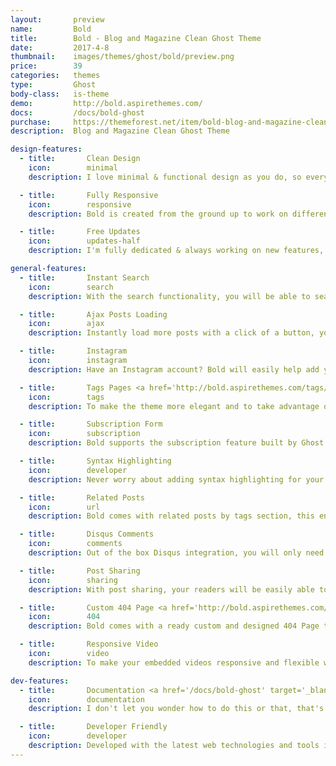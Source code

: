 ```yaml
---
layout:       preview
name:         Bold
title:        Bold - Blog and Magazine Clean Ghost Theme
date:         2017-4-8
thumbnail:    images/themes/ghost/bold/preview.png
price:        39
categories:   themes
type:         Ghost
body-class:   is-theme
demo:         http://bold.aspirethemes.com/
docs:         /docs/bold-ghost
purchase:     https://themeforest.net/item/bold-blog-and-magazine-clean-ghost-theme/19663870
description:  Blog and Magazine Clean Ghost Theme

design-features:
  - title:       Clean Design
    icon:        minimal
    description: I love minimal & functional design as you do, so every element is designed with simplicity and details in mind, and well-tailored to match your own taste.

  - title:       Fully Responsive
    icon:        responsive
    description: Bold is created from the ground up to work on different devices from mobile phones, tablets, and desktop with performance in mind.

  - title:       Free Updates
    icon:        updates-half
    description: I'm fully dedicated & always working on new features, updating current ones, so you will always get new and rich updates.

general-features:
  - title:       Instant Search
    icon:        search
    description: With the search functionality, you will be able to search posts and pages instantly as you type.

  - title:       Ajax Posts Loading
    icon:        ajax
    description: Instantly load more posts with a click of a button, you don't have to click through pages, this will absolutely enhance site browsing and user satisfaction.

  - title:       Instagram
    icon:        instagram
    description: Have an Instagram account? Bold will easily help add your Instagram feed widget to the footer with the ability to set the images numbers shown.

  - title:       Tags Pages <a href='http://bold.aspirethemes.com/tags/' target='_blank'><span data-icon='ei-external-link' data-size='s' class="c-theme-features__icon"></span></a>
    icon:        tags
    description: To make the theme more elegant and to take advantage of Ghost features, Bold comes with a custom and elegant tags page to list the blog tags in a totally different and efficient way.

  - title:       Subscription Form
    icon:        subscription
    description: Bold supports the subscription feature built by Ghost and comes with two widgets, on the site footer and the post single page.

  - title:       Syntax Highlighting
    icon:        developer
    description: Never worry about adding syntax highlighting for your source code, Bold shipped with Prism which is a lightweight, robust, and elegant syntax highlighter.

  - title:       Related Posts
    icon:        url
    description: Bold comes with related posts by tags section, this encourages readers to read, discover, and engage with more content.

  - title:       Disqus Comments
    icon:        comments
    description: Out of the box Disqus integration, you will only need to add your Disqus short-name.

  - title:       Post Sharing
    icon:        sharing
    description: With post sharing, your readers will be easily able to share your posts on Twitter, Facebook, Google +, and Pinterest.

  - title:       Custom 404 Page <a href='http://bold.aspirethemes.com/404/' target='_blank'><span data-icon='ei-external-link' data-size='s' class="c-theme-features__icon"></span></a>
    icon:        404
    description: Bold comes with a ready custom and designed 404 Page that shows the recently published stories.

  - title:       Responsive Video
    icon:        video
    description: To make your embedded videos responsive and flexible with any screen size, a full responsive video feature is built in and automatically will take care of your videos.

dev-features:
  - title:       Documentation <a href='/docs/bold-ghost' target='_blank'><span data-icon='ei-external-link' data-size='s' class="c-theme-features__icon"></span></a>
    icon:        documentation
    description: I don't let you wonder how to do this or that, that's why you will have access to online and updated documentation.

  - title:       Developer Friendly
    icon:        developer
    description: Developed with the latest web technologies and tools including HTML5, Sass, ITCSS, Gulp, and Bower with standard and clean code.
---
```


<!-- Bold is created to provide a great experience with a responsive, minimal design, and a beautiful layout to maximize the beauty of Ghost and take it the next level, and you will truly love it.

![bold-ghost-full-preview](/images/themes/ghost/bold/full-preview.png) -->